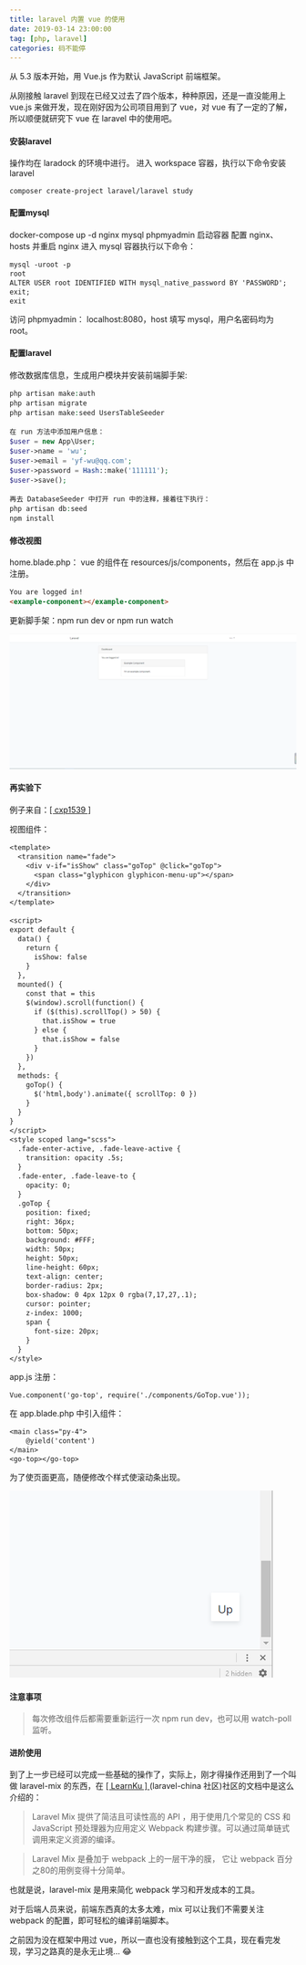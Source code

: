 ```yaml
---
title: laravel 内置 vue 的使用
date: 2019-03-14 23:00:00
tag: [php, laravel]
categories: 码不能停
---
```


从 5.3 版本开始，用 Vue.js 作为默认 JavaScript 前端框架。

从刚接触 laravel 到现在已经又过去了四个版本，种种原因，还是一直没能用上 vue.js 来做开发，现在刚好因为公司项目用到了 vue，对 vue 有了一定的了解，所以顺便就研究下 vue 在 laravel 中的使用吧。

<!--more-->

#### 安装laravel

操作均在 laradock 的环境中进行。
进入 workspace 容器，执行以下命令安装 laravel
```
composer create-project laravel/laravel study
```

#### 配置mysql

docker-compose up -d nginx mysql phpmyadmin 启动容器
配置 nginx、hosts 并重启 nginx
进入 mysql 容器执行以下命令：
```shell
mysql -uroot -p
root
ALTER USER root IDENTIFIED WITH mysql_native_password BY 'PASSWORD';
exit;
exit

```

访问 phpmyadmin： localhost:8080，host 填写 mysql，用户名密码均为 root。

#### 配置laravel
修改数据库信息，生成用户模块并安装前端脚手架:
```php
php artisan make:auth
php artisan migrate
php artisan make:seed UsersTableSeeder

在 run 方法中添加用户信息：
$user = new App\User;
$user->name = 'wu';
$user->email = 'yf-wu@qq.com';
$user->password = Hash::make('111111');
$user->save();

再去 DatabaseSeeder 中打开 run 中的注释，接着往下执行：
php artisan db:seed
npm install
```

#### 修改视图 
home.blade.php：
vue 的组件在 resources/js/components，然后在 app.js 中注册。
```html
You are logged in!
<example-component></example-component>
```
更新脚手架：npm run dev  or npm run watch

![组件生效](/images/laravel.png)

#### 再实验下
例子来自：[[ cxp1539 ]](https://learnku.com/docs/laravel-core-concept/5.5/Laravel%E4%B8%8E%E5%89%8D%E7%AB%AF%E6%9C%80%E4%BD%B3%E5%AE%9E%E8%B7%B5/3029)

视图组件：
```vue
<template>
  <transition name="fade">
    <div v-if="isShow" class="goTop" @click="goTop">
      <span class="glyphicon glyphicon-menu-up"></span>
    </div>
  </transition>
</template>

<script>
export default {
  data() {
    return {
      isShow: false
    }
  },
  mounted() {
    const that = this
    $(window).scroll(function() {
      if ($(this).scrollTop() > 50) {
        that.isShow = true
      } else {
        that.isShow = false
      }
    })
  },
  methods: {
    goTop() {
      $('html,body').animate({ scrollTop: 0 })
    }
  }
}
</script>
<style scoped lang="scss">
  .fade-enter-active, .fade-leave-active {
    transition: opacity .5s;
  }
  .fade-enter, .fade-leave-to {
    opacity: 0;
  }
  .goTop {
    position: fixed;
    right: 36px;
    bottom: 50px;
    background: #FFF;
    width: 50px;
    height: 50px;
    line-height: 60px;
    text-align: center;
    border-radius: 2px;
    box-shadow: 0 4px 12px 0 rgba(7,17,27,.1);
    cursor: pointer;
    z-index: 1000;
    span {
      font-size: 20px;
    }
  }
</style>
```

app.js 注册：
```
Vue.component('go-top', require('./components/GoTop.vue'));
```

在 app.blade.php 中引入组件：
```
<main class="py-4">
    @yield('content')
</main>
<go-top></go-top>
```

为了使页面更高，随便修改个样式使滚动条出现。

![up](/images/up.png)
#### 注意事项
> 每次修改组件后都需要重新运行一次 npm run dev，也可以用 watch-poll 监听。

#### 进阶使用
到了上一步已经可以完成一些基础的操作了，实际上，刚才得操作还用到了一个叫做 laravel-mix 的东西，在 [ [ LearnKu ] ](https://learnku.com) (laravel-china 社区)社区的文档中是这么介绍的：

>Laravel Mix 提供了简洁且可读性高的 API ，用于使用几个常见的 CSS 和 JavaScript 预处理器为应用定义 Webpack 构建步骤。可以通过简单链式调用来定义资源的编译。

>Laravel Mix 是叠加于 webpack 上的一层干净的膜， 它让 webpack 百分之80的用例变得十分简单。

也就是说，laravel-mix 是用来简化 webpack 学习和开发成本的工具。

对于后端人员来说，前端东西真的太多太难，mix 可以让我们不需要关注 webpack 的配置，即可轻松的编译前端脚本。

之前因为没在框架中用过 vue，所以一直也没有接触到这个工具，现在看完发现，学习之路真的是永无止境… 😂

